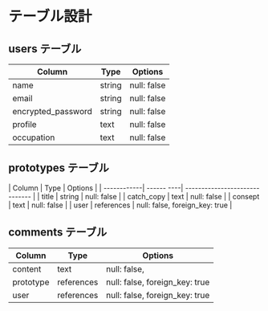 # テーブル設計

## users テーブル

| Column             | Type   | Options     |
| ------------------ | ------ | ----------- |
| name               | string | null: false |
| email              | string | null: false |
| encrypted_password | string | null: false |
| profile            | text   | null: false |
| occupation         | text   | null: false |

## prototypes テーブル

| Column      | Type       | Options                        |
| ------------| ------ ----| ------------------------------ |
|  title      | string     | null: false                    |
|  catch_copy | text       | null: false                    |
| consept     | text       | null: false                    |
| user        | references | null: false, foreign_key: true |


## comments テーブル

| Column | Type       | Options                             |
| ------ | ---------- | ----------------------------------- |
| content     | text       | null: false,                   |
| prototype   | references | null: false, foreign_key: true |
| user        | references | null: false, foreign_key: true |

